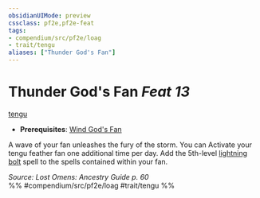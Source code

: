 ```yaml
---
obsidianUIMode: preview
cssclass: pf2e,pf2e-feat
tags:
- compendium/src/pf2e/loag
- trait/tengu
aliases: ["Thunder God's Fan"]
---
```

# Thunder God's Fan  *Feat 13*  
[tengu](../../rules/traits/tengu-b1.md)  

- **Prerequisites**: [Wind God's Fan](wind-gods-fan-loag.md)

A wave of your fan unleashes the fury of the storm. You can Activate your tengu feather fan one additional time per day. Add the 5th-level [lightning bolt](../spells/lightning-bolt.md) spell to the spells contained within your fan.

*Source: Lost Omens: Ancestry Guide p. 60*  
%% #compendium/src/pf2e/loag #trait/tengu %%